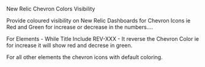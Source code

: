 New Relic Chevron Colors Visibility

Provide coloured visibility on New Relic Dashboards for Chevron Icons ie Red and Green for increase or decrease in the numbers.…


For Elements - While Title Include REV-XXX - It reverse the Chevron Color ie for increase it will show red and decrese in green.

For all other elements the chevron icons with default coloring.
